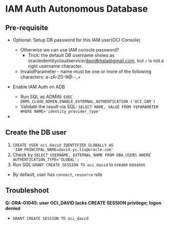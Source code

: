 # IAM Auth Autonomous Database

## Pre-requisite

- Optional: Setup DB password for this IAM user(OCI Console)
	- Otherwise we can use IAM console password?
    	- Trick: the default DB username shows as oracleidentitycloudservice/davidkhala@gmail.com, but `/` is not a right username character.
	- InvalidParameter - name must be one or more of the following characters: a-zA-Z0-9@.-_+ 
    
- Enable IAM Auth on ADB
    - Run SQL as ADMiN: `EXEC DBMS_CLOUD_ADMIN.ENABLE_EXTERNAL_AUTHENTICATION ('OCI_IAM')`
    - Validate the result via SQL: `SELECT NAME, VALUE FROM V$PARAMETER WHERE NAME='identity_provider_type'`
- 
## Create the DB user
1. `CREATE USER oci_david IDENTIFIED GLOBALLY AS 'IAM_PRINCIPAL_NAME=david.yx.liu@oracle.com'`
2. Check by `SELECT USERNAME, EXTERNAL_NAME FROM DBA_USERS WHERE AUTHENTICATION_TYPE='GLOBAL';`
3. Run SQL `GRANT CREATE SESSION TO oci_david` to create session
  - By default, user has `connect`, `resource` role



## Troubleshoot
**Q: ORA-01045: user OCI_DAVID lacks CREATE SESSION privilege; logon denied**
- `GRANT CREATE SESSION TO oci_david`

